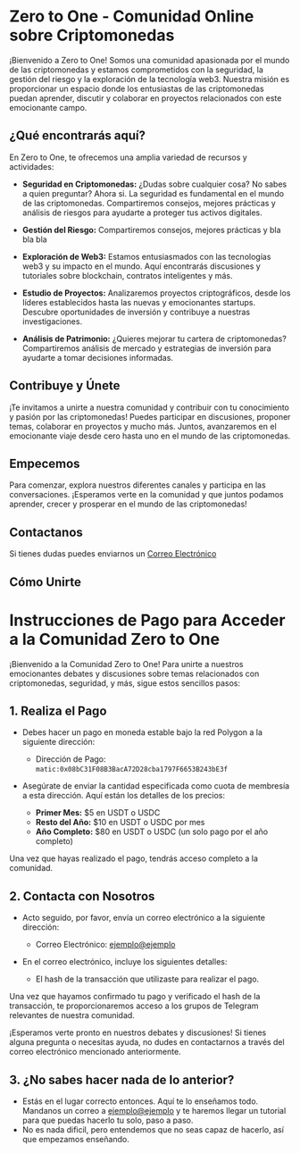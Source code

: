 # Zero to One - Comunidad Online sobre Criptomonedas

¡Bienvenido a Zero to One! Somos una comunidad apasionada por el mundo de las criptomonedas y estamos comprometidos con la seguridad, la gestión del riesgo y la exploración de la tecnología web3. Nuestra misión es proporcionar un espacio donde los entusiastas de las criptomonedas puedan aprender, discutir y colaborar en proyectos relacionados con este emocionante campo.

## ¿Qué encontrarás aquí?

En Zero to One, te ofrecemos una amplia variedad de recursos y actividades:

- **Seguridad en Criptomonedas:** ¿Dudas sobre cualquier cosa? No sabes a quien preguntar? Ahora si. La seguridad es fundamental en el mundo de las criptomonedas. Compartiremos consejos, mejores prácticas y análisis de riesgos para ayudarte a proteger tus activos digitales. 

- **Gestión del Riesgo:** Compartiremos consejos, mejores prácticas y bla bla bla

- **Exploración de Web3:** Estamos entusiasmados con las tecnologías web3 y su impacto en el mundo. Aquí encontrarás discusiones y tutoriales sobre blockchain, contratos inteligentes y más.

- **Estudio de Proyectos:** Analizaremos proyectos criptográficos, desde los líderes establecidos hasta las nuevas y emocionantes startups. Descubre oportunidades de inversión y contribuye a nuestras investigaciones.

- **Análisis de Patrimonio:** ¿Quieres mejorar tu cartera de criptomonedas? Compartiremos análisis de mercado y estrategias de inversión para ayudarte a tomar decisiones informadas.

## Contribuye y Únete

¡Te invitamos a unirte a nuestra comunidad y contribuir con tu conocimiento y pasión por las criptomonedas! Puedes participar en discusiones, proponer temas, colaborar en proyectos y mucho más. Juntos, avanzaremos en el emocionante viaje desde cero hasta uno en el mundo de las criptomonedas.

## Empecemos

Para comenzar, explora nuestros diferentes canales y participa en las conversaciones. ¡Esperamos verte en la comunidad y que juntos podamos aprender, crecer y prosperar en el mundo de las criptomonedas!

## Contactanos

Si tienes dudas puedes enviarnos un [Correo Electrónico](mailto:ejemplo@ejemplo)

## Cómo Unirte
# Instrucciones de Pago para Acceder a la Comunidad Zero to One

¡Bienvenido a la Comunidad Zero to One! Para unirte a nuestros emocionantes debates y discusiones sobre temas relacionados con criptomonedas, seguridad, y más, sigue estos sencillos pasos:

## 1. Realiza el Pago

- Debes hacer un pago en moneda estable bajo la red Polygon a la siguiente dirección:
  - Dirección de Pago: `matic:0x08bC31F08B3BacA72D28cba1797F6653B243bE3f`
  
- Asegúrate de enviar la cantidad especificada como cuota de membresía a esta dirección. Aquí están los detalles de los precios:

  - **Primer Mes:** $5 en USDT o USDC
  - **Resto del Año:** $10 en USDT o USDC por mes
  - **Año Completo:** $80 en USDT o USDC (un solo pago por el año completo)

Una vez que hayas realizado el pago, tendrás acceso completo a la comunidad.

## 2. Contacta con Nosotros

- Acto seguido, por favor, envía un correo electrónico a la siguiente dirección:
  - Correo Electrónico: [ejemplo@ejemplo](mailto:ejemplo@ejemplo)
  
- En el correo electrónico, incluye los siguientes detalles:
  - El hash de la transacción que utilizaste para realizar el pago.
  
Una vez que hayamos confirmado tu pago y verificado el hash de la transacción, te proporcionaremos acceso a los grupos de Telegram relevantes de nuestra comunidad.

¡Esperamos verte pronto en nuestros debates y discusiones! Si tienes alguna pregunta o necesitas ayuda, no dudes en contactarnos a través del correo electrónico mencionado anteriormente.

## 3. ¿No sabes hacer nada de lo anterior?

- Estás en el lugar correcto entonces. Aquí te lo enseñamos todo. Mandanos un correo a [ejemplo@ejemplo](mailto:ejemplo@ejemplo) y te haremos llegar un tutorial para que puedas hacerlo tu solo, paso a paso.
- No es nada dificil, pero entendemos que no seas capaz de hacerlo, así que empezamos enseñando.
  

